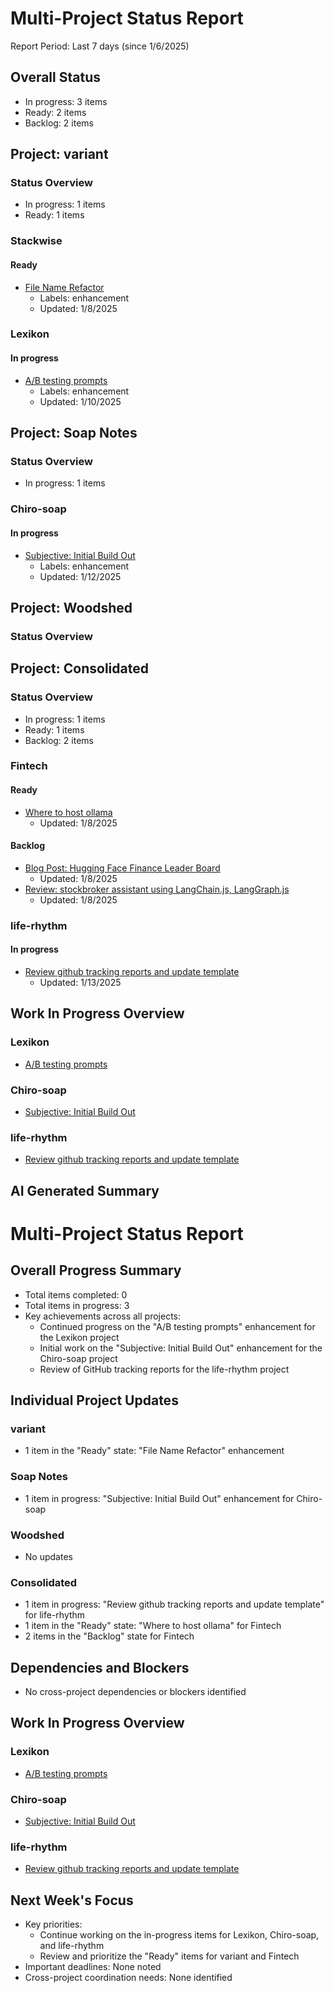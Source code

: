 # Multi-Project Status Report
Report Period: Last 7 days (since 1/6/2025)

## Overall Status
- In progress: 3 items
- Ready: 2 items
- Backlog: 2 items

## Project: variant
### Status Overview
- In progress: 1 items
- Ready: 1 items

### Stackwise

#### Ready
- [File Name Refactor](https://github.com/mpazaryna/stackwise/issues/68)
  - Labels: enhancement
  - Updated: 1/8/2025

### Lexikon

#### In progress
- [A/B testing prompts](https://github.com/mpazaryna/lexikon/issues/3)
  - Labels: enhancement
  - Updated: 1/10/2025

## Project: Soap Notes
### Status Overview
- In progress: 1 items

### Chiro-soap

#### In progress
- [Subjective: Initial Build Out](https://github.com/mpazaryna/chiro-soap/issues/2)
  - Labels: enhancement
  - Updated: 1/12/2025

## Project: Woodshed
### Status Overview

## Project: Consolidated
### Status Overview
- In progress: 1 items
- Ready: 1 items
- Backlog: 2 items

### Fintech

#### Ready
- [Where to host ollama](https://github.com/mpazaryna/fintech/issues/3)
  - Updated: 1/8/2025

#### Backlog
- [Blog Post: Hugging Face Finance Leader Board](https://github.com/mpazaryna/fintech/issues/1)
  - Updated: 1/8/2025
- [Review: stockbroker assistant using LangChain.js, LangGraph.js](https://github.com/mpazaryna/fintech/issues/4)
  - Updated: 1/8/2025

### life-rhythm

#### In progress
- [Review github tracking reports and update template](https://github.com/mpazaryna/life-rhythm/issues/1)
  - Updated: 1/13/2025

## Work In Progress Overview

### Lexikon
- [A/B testing prompts](https://github.com/mpazaryna/lexikon/issues/3)

### Chiro-soap
- [Subjective: Initial Build Out](https://github.com/mpazaryna/chiro-soap/issues/2)

### life-rhythm
- [Review github tracking reports and update template](https://github.com/mpazaryna/life-rhythm/issues/1)


## AI Generated Summary

# Multi-Project Status Report

## Overall Progress Summary

- Total items completed: 0
- Total items in progress: 3
- Key achievements across all projects:
  - Continued progress on the "A/B testing prompts" enhancement for the Lexikon project
  - Initial work on the "Subjective: Initial Build Out" enhancement for the Chiro-soap project
  - Review of GitHub tracking reports for the life-rhythm project

## Individual Project Updates

### variant
- 1 item in the "Ready" state: "File Name Refactor" enhancement

### Soap Notes
- 1 item in progress: "Subjective: Initial Build Out" enhancement for Chiro-soap

### Woodshed
- No updates

### Consolidated
- 1 item in progress: "Review github tracking reports and update template" for life-rhythm
- 1 item in the "Ready" state: "Where to host ollama" for Fintech
- 2 items in the "Backlog" state for Fintech

## Dependencies and Blockers

- No cross-project dependencies or blockers identified

## Work In Progress Overview

### Lexikon
- [A/B testing prompts](https://github.com/mpazaryna/lexikon/issues/3)

### Chiro-soap
- [Subjective: Initial Build Out](https://github.com/mpazaryna/chiro-soap/issues/2)

### life-rhythm
- [Review github tracking reports and update template](https://github.com/mpazaryna/life-rhythm/issues/1)

## Next Week's Focus

- Key priorities:
  - Continue working on the in-progress items for Lexikon, Chiro-soap, and life-rhythm
  - Review and prioritize the "Ready" items for variant and Fintech
- Important deadlines: None noted
- Cross-project coordination needs: None identified